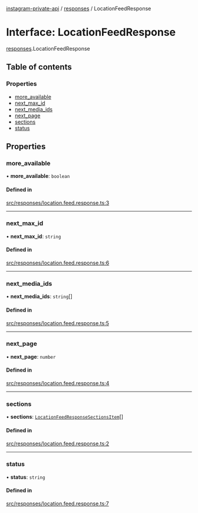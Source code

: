 [instagram-private-api](../../README.md) / [responses](../../modules/responses.md) / LocationFeedResponse

# Interface: LocationFeedResponse

[responses](../../modules/responses.md).LocationFeedResponse

## Table of contents

### Properties

- [more\_available](LocationFeedResponse.md#more_available)
- [next\_max\_id](LocationFeedResponse.md#next_max_id)
- [next\_media\_ids](LocationFeedResponse.md#next_media_ids)
- [next\_page](LocationFeedResponse.md#next_page)
- [sections](LocationFeedResponse.md#sections)
- [status](LocationFeedResponse.md#status)

## Properties

### more\_available

• **more\_available**: `boolean`

#### Defined in

[src/responses/location.feed.response.ts:3](https://github.com/Nerixyz/instagram-private-api/blob/4971f34/src/responses/location.feed.response.ts#L3)

___

### next\_max\_id

• **next\_max\_id**: `string`

#### Defined in

[src/responses/location.feed.response.ts:6](https://github.com/Nerixyz/instagram-private-api/blob/4971f34/src/responses/location.feed.response.ts#L6)

___

### next\_media\_ids

• **next\_media\_ids**: `string`[]

#### Defined in

[src/responses/location.feed.response.ts:5](https://github.com/Nerixyz/instagram-private-api/blob/4971f34/src/responses/location.feed.response.ts#L5)

___

### next\_page

• **next\_page**: `number`

#### Defined in

[src/responses/location.feed.response.ts:4](https://github.com/Nerixyz/instagram-private-api/blob/4971f34/src/responses/location.feed.response.ts#L4)

___

### sections

• **sections**: [`LocationFeedResponseSectionsItem`](LocationFeedResponseSectionsItem.md)[]

#### Defined in

[src/responses/location.feed.response.ts:2](https://github.com/Nerixyz/instagram-private-api/blob/4971f34/src/responses/location.feed.response.ts#L2)

___

### status

• **status**: `string`

#### Defined in

[src/responses/location.feed.response.ts:7](https://github.com/Nerixyz/instagram-private-api/blob/4971f34/src/responses/location.feed.response.ts#L7)
